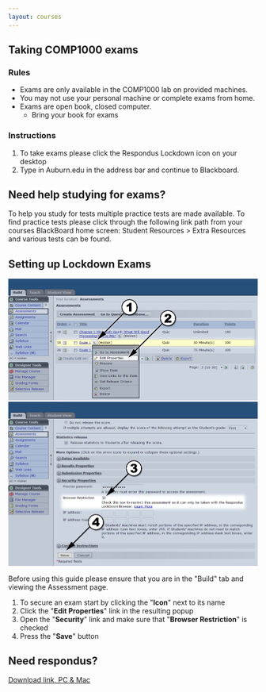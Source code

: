```yaml
---
layout: courses
---
```


## Taking COMP1000 exams
### Rules
*	Exams are only available in the COMP1000 lab on provided machines.
*	You may not use your personal machine or complete exams from home.
*	Exams are open book, closed computer.
	*	Bring your book  for exams
	
### Instructions
1.	To take exams please click the Respondus Lockdown icon on your desktop
2.	Type in Auburn.edu in the address bar and continue to Blackboard.


## Need help studying for exams?
To help you study for tests multiple practice tests are made available.  To find practice tests please click through the following link path from your courses BlackBoard home screen: Student Resources > Extra Resources and various tests can be found.

## Setting up Lockdown Exams
![Alt Click to enlarge step 1&2](step12.png) ![Alt Click to enlarge step 3&4](step34.png)

Before using this guide please ensure that you are in the "Build" tab and viewing the Assessment page.
1.	To secure an exam start by clicking the "__Icon__" next to its name
2.	Click the "__Edit Properties__" link in the resulting popup
3.	Open the "__Security__" link and make sure that "__Browser Restriction__" is checked
4.	Press the "__Save__" button

## Need respondus?
[Download link, PC & Mac](http://www.respondus.com/lockdown/information.pl?ID=313412015)
